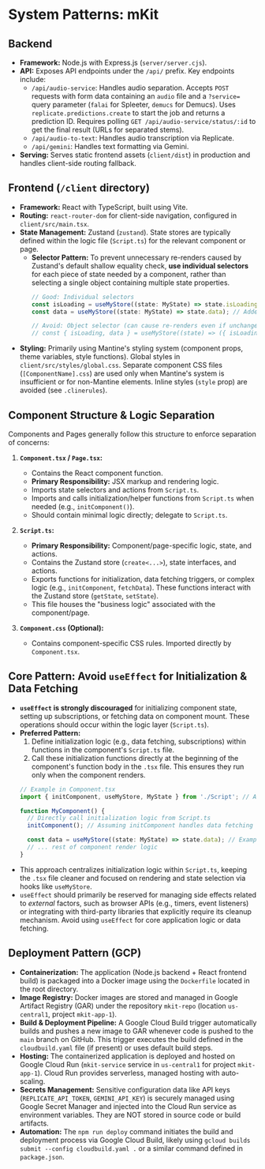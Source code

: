 # System Patterns: mKit

## Backend

-   **Framework:** Node.js with Express.js (`server/server.cjs`).
-   **API:** Exposes API endpoints under the `/api/` prefix. Key endpoints include:
    -   `/api/audio-service`: Handles audio separation. Accepts `POST` requests with form data containing an `audio` file and a `?service=` query parameter (`falai` for Spleeter, `demucs` for Demucs). Uses `replicate.predictions.create` to start the job and returns a prediction ID. Requires polling `GET /api/audio-service/status/:id` to get the final result (URLs for separated stems).
    -   `/api/audio-to-text`: Handles audio transcription via Replicate.
    -   `/api/gemini`: Handles text formatting via Gemini.
-   **Serving:** Serves static frontend assets (`client/dist`) in production and handles client-side routing fallback.

## Frontend (`/client` directory)

-   **Framework:** React with TypeScript, built using Vite.
-   **Routing:** `react-router-dom` for client-side navigation, configured in `client/src/main.tsx`.
-   **State Management:** Zustand (`zustand`). State stores are typically defined within the logic file (`Script.ts`) for the relevant component or page.
    -   **Selector Pattern:** To prevent unnecessary re-renders caused by Zustand's default shallow equality check, **use individual selectors** for each piece of state needed by a component, rather than selecting a single object containing multiple state properties.
        ```typescript
        // Good: Individual selectors
        const isLoading = useMyStore((state: MyState) => state.isLoading); // Added type hint for clarity
        const data = useMyStore((state: MyState) => state.data); // Added type hint for clarity

        // Avoid: Object selector (can cause re-renders even if unchanged properties differ)
        // const { isLoading, data } = useMyStore((state) => ({ isLoading: state.isLoading, data: state.data }));
        ```
-   **Styling:** Primarily using Mantine's styling system (component props, theme variables, style functions). Global styles in `client/src/styles/global.css`. Separate component CSS files (`[ComponentName].css`) are used only when Mantine's system is insufficient or for non-Mantine elements. Inline styles (`style` prop) are avoided (see `.clinerules`).

## Component Structure & Logic Separation

Components and Pages generally follow this structure to enforce separation of concerns:

1.  **`Component.tsx` / `Page.tsx`:**
    *   Contains the React component function.
    *   **Primary Responsibility:** JSX markup and rendering logic.
    *   Imports state selectors and actions from `Script.ts`.
    *   Imports and calls initialization/helper functions from `Script.ts` when needed (e.g., `initComponent()`).
    *   Should contain minimal logic directly; delegate to `Script.ts`.

2.  **`Script.ts`:**
    *   **Primary Responsibility:** Component/page-specific logic, state, and actions.
    *   Contains the Zustand store (`create<...>`), state interfaces, and actions.
    *   Exports functions for initialization, data fetching triggers, or complex logic (e.g., `initComponent`, `fetchData`). These functions interact with the Zustand store (`getState`, `setState`).
    *   This file houses the "business logic" associated with the component/page.

3.  **`Component.css` (Optional):**
    *   Contains component-specific CSS rules. Imported directly by `Component.tsx`.

## Core Pattern: Avoid `useEffect` for Initialization & Data Fetching

-   **`useEffect` is strongly discouraged** for initializing component state, setting up subscriptions, or fetching data on component mount. These operations should occur within the logic layer (`Script.ts`).
-   **Preferred Pattern:**
    1.  Define initialization logic (e.g., data fetching, subscriptions) within functions in the component's `Script.ts` file.
    2.  Call these initialization functions directly at the beginning of the component's function body in the `.tsx` file. This ensures they run only when the component renders.
    ```typescript
    // Example in Component.tsx
    import { initComponent, useMyStore, MyState } from './Script'; // Assuming MyState is defined for Zustand

    function MyComponent() {
      // Directly call initialization logic from Script.ts
      initComponent(); // Assuming initComponent handles data fetching or setup

      const data = useMyStore((state: MyState) => state.data); // Example of selecting state from Zustand store
      // ... rest of component render logic
    }
    ```
-   This approach centralizes initialization logic within `Script.ts`, keeping the `.tsx` file cleaner and focused on rendering and state selection via hooks like `useMyStore`.
-   `useEffect` should primarily be reserved for managing side effects related to *external* factors, such as browser APIs (e.g., timers, event listeners) or integrating with third-party libraries that explicitly require its cleanup mechanism. Avoid using `useEffect` for core application logic or data fetching.

## Deployment Pattern (GCP)

-   **Containerization:** The application (Node.js backend + React frontend build) is packaged into a Docker image using the `Dockerfile` located in the root directory.
-   **Image Registry:** Docker images are stored and managed in Google Artifact Registry (GAR) under the repository `mkit-repo` (location `us-central1`, project `mkit-app-1`).
-   **Build & Deployment Pipeline:** A Google Cloud Build trigger automatically builds and pushes a new image to GAR whenever code is pushed to the `main` branch on GitHub. This trigger executes the build defined in the `cloudbuild.yaml` file (if present) or uses default build steps.
-   **Hosting:** The containerized application is deployed and hosted on Google Cloud Run (`mkit-service` service in `us-central1` for project `mkit-app-1`). Cloud Run provides serverless, managed hosting with auto-scaling.
-   **Secrets Management:** Sensitive configuration data like API keys (`REPLICATE_API_TOKEN`, `GEMINI_API_KEY`) is securely managed using Google Secret Manager and injected into the Cloud Run service as environment variables. They are NOT stored in source code or build artifacts.
-   **Automation:** The `npm run deploy` command initiates the build and deployment process via Google Cloud Build, likely using `gcloud builds submit --config cloudbuild.yaml .` or a similar command defined in `package.json`.
